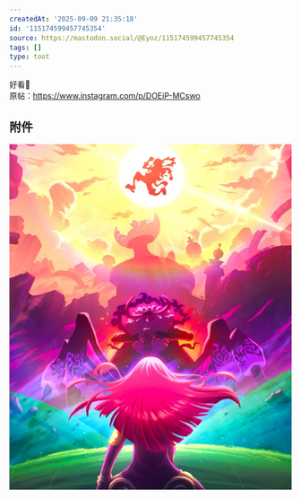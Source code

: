 ```yaml
---
createdAt: '2025-09-09 21:35:18'
id: '115174599457745354'
source: https://mastodon.social/@Eyoz/115174599457745354
tags: []
type: toot
---
```


好看🥰  
原帖：<https://www.instagram.com/p/DOEiP-MCswo>
## 附件
![Image](../media/115174595232526697-df46c9934ec07eb1.jpg)
